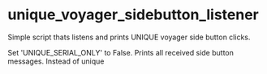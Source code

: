 # unique_voyager_sidebutton_listener
Simple script thats listens and prints UNIQUE voyager side button clicks.

Set 'UNIQUE_SERIAL_ONLY' to False.
  Prints all received side button messages. Instead of unique
